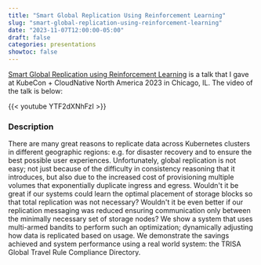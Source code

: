 ```yaml
---
title: "Smart Global Replication Using Reinforcement Learning"
slug: "smart-global-replication-using-reinforcement-learning"
date: "2023-11-07T12:00:00-05:00"
draft: false
categories: presentations
showtoc: false
---
```


[Smart Global Replication using Reinforcement Learning](https://kccncna2023.sched.com/event/21d4640540a0961019d201de8ec2fd5e) is a talk that I gave at KubeCon + CloudNative North America 2023 in Chicago, IL. The video of the talk is below:

{{< youtube YTF2dXNhFzI >}}

### Description

There are many great reasons to replicate data across Kubernetes clusters in different geographic regions: e.g. for disaster recovery and to ensure the best possible user experiences. Unfortunately, global replication is not easy; not just because of the difficulty in consistency reasoning that it introduces, but also due to the increased cost of provisioning multiple volumes that exponentially duplicate ingress and egress. Wouldn't it be great if our systems could learn the optimal placement of storage blocks so that total replication was not necessary? Wouldn't it be even better if our replication messaging was reduced ensuring communication only between the minimally necessary set of storage nodes? We show a system that uses multi-armed bandits to perform such an optimization; dynamically adjusting how data is replicated based on usage. We demonstrate the savings achieved and system performance using a real world system: the TRISA Global Travel Rule Compliance Directory.